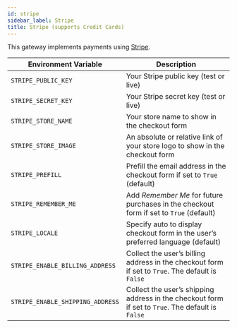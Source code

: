 ```yaml
---
id: stripe
sidebar_label: Stripe
title: Stripe (supports Credit Cards)
---
```


This gateway implements payments using [Stripe](https://stripe.com/).

| Environment Variable | Description |
| --- | --- |
| `STRIPE_PUBLIC_KEY` | Your Stripe public key (test or live) |
| `STRIPE_SECRET_KEY` | Your Stripe secret key (test or live) |
| `STRIPE_STORE_NAME` | Your store name to show in the checkout form |
| `STRIPE_STORE_IMAGE` | An absolute or relative link of your store logo to show in the checkout form |
| `STRIPE_PREFILL` | Prefill the email address in the checkout form if set to `True` (default) |
| `STRIPE_REMEMBER_ME` | Add _Remember Me_ for future purchases in the checkout form if set to `True` (default) |
| `STRIPE_LOCALE` | Specify auto to display checkout form in the user’s preferred language (default) |
| `STRIPE_ENABLE_BILLING_ADDRESS` | Collect the user’s billing address in the checkout form if set to `True`. The default is `False` |
| `STRIPE_ENABLE_SHIPPING_ADDRESS` | Collect the user’s shipping address in the checkout form if set to `True`. The default is `False` |

